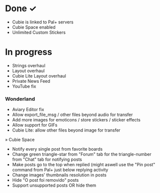 # **Done ✓** #

* Cubie is linked to Pal+ servers 
* Cubie Space enabled
* Unlimited Custom Stickers

# **In progress** #

* Strings overhaul
* Layout overhaul
* Cubie Lite Layout overhaul
* Private News Feed
* YouTube fix

### Wonderland ###

* Aviary Editor fix
* Allow export_file_msg / other files beyond audio for transfer
* Add more images for emoticons / store stickers / sticker effects
* Allow support for GIFs
* Cubie Lite: allow other files beyond image for transfer

» Cubie Space

* Notify every single post from favorite boards
* Change green triangle-star from "Forum" tab for the triangle-number from "Chat" tab for notifying posts
* Make posts go to the top when replied (might aswell use the "Pin post" command from Pal+ just below replying activity
* Change images' thumbnails resolution in posts
* Hide "O post foi removido" posts
* Support unsupported posts OR hide them